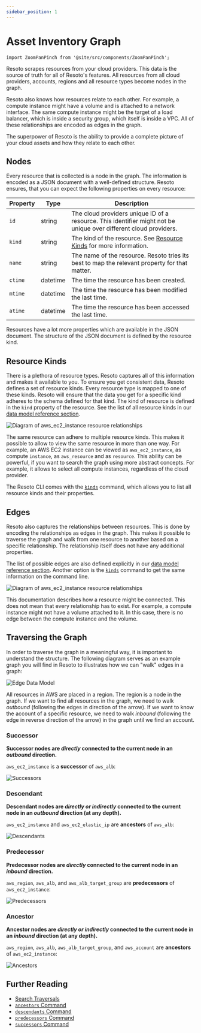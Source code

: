 ```yaml
---
sidebar_position: 1
---
```


# Asset Inventory Graph

```mdx-code-block
import ZoomPanPinch from '@site/src/components/ZoomPanPinch';
```

Resoto scrapes resources from your cloud providers. This data is the source of truth for all of Resoto's features. All resources from all cloud providers, accounts, regions and all resource types become nodes in the graph.

Resoto also knows how resources relate to each other. For example, a compute instance might have a volume and is attached to a network interface. The same compute instance might be the target of a load balancer, which is inside a security group, which itself is inside a VPC. All of these relationships are encoded as edges in the graph.

The superpower of Resoto is the ability to provide a complete picture of your cloud assets and how they relate to each other.

## Nodes

Every resource that is collected is a node in the graph. The information is encoded as a JSON document with a well-defined structure. Resoto ensures, that you can expect the following properties on every resource:

| Property | Type     | Description                                                                                                      |
| -------- | -------- | ---------------------------------------------------------------------------------------------------------------- |
| `id`     | string   | The cloud providers unique ID of a resource. This identifier might not be unique over different cloud providers. |
| `kind`   | string   | The kind of the resource. See [Resource Kinds](#resource-kinds) for more information.                            |
| `name`   | string   | The name of the resource. Resoto tries its best to map the relevant property for that matter.                    |
| `ctime`  | datetime | The time the resource has been created.                                                                          |
| `mtime`  | datetime | The time the resource has been modified the last time.                                                           |
| `atime`  | datetime | The time the resource has been accessed the last time.                                                           |

Resources have a lot more properties which are available in the JSON document. The structure of the JSON document is defined by the resource kind.

## Resource Kinds

There is a plethora of resource types. Resoto captures all of this information and makes it available to you. To ensure you get consistent data, Resoto defines a set of resource kinds. Every resource type is mapped to one of these kinds. Resoto will ensure that the data you get for a specific kind adheres to the schema defined for that kind. The kind of resource is defined in the `kind` property of the resource. See the list of all resource kinds in our [data model reference section](../../reference/data-models/index.md).

<ZoomPanPinch>

![Diagram of aws_ec2_instance resource relationships](../../reference/data-models/aws/img/aws_ec2_volume.svg)

</ZoomPanPinch>

The same resource can adhere to multiple resource kinds. This makes it possible to allow to view the same resource in more than one way. For example, an AWS EC2 instance can be viewed as `aws_ec2_instance`, as compute `instance`, as `aws_resource` and as `resource`. This ability can be powerful, if you want to search the graph using more abstract concepts. For example, it allows to select all compute instances, regardless of the cloud provider.

The Resoto CLI comes with the [`kinds`](../../reference/cli/search-commands/kinds.md) command, which allows you to list all resource kinds and their properties.

## Edges

Resoto also captures the relationships between resources. This is done by encoding the relationships as edges in the graph. This makes it possible to traverse the graph and walk from one resource to another based on a specific relationship. The relationship itself does not have any additional properties.

The list of possible edges are also defined explicitly in our [data model reference section](../../reference/data-models/index.md). Another option is the [`kinds`](../../reference/cli/search-commands/kinds.md) command to get the same information on the command line.

<ZoomPanPinch>

![Diagram of aws_ec2_instance resource relationships](../../reference/data-models/aws/img/aws_ec2_volume_relationships.svg)

</ZoomPanPinch>

This documentation describes how a resource might be connected. This does not mean that every relationship has to exist. For example, a compute instance might not have a volume attached to it. In this case, there is no edge between the compute instance and the volume.

## Traversing the Graph

In order to traverse the graph in a meaningful way, it is important to understand the structure. The following diagram serves as an example graph you will find in Resoto to illustrates how we can "walk" edges in a graph:

![Edge Data Model](./img/graph_query_graph_edges.png)

All resources in AWS are placed in a region. The region is a node in the graph. If we want to find all resources in the graph, we need to walk _outbound_ (following the edges in direction of the arrow). If we want to know the account of a specific resource, we need to walk _inbound_ (following the edge in reverse direction of the arrow) in the graph until we find an account.

### Successor

**Successor nodes are _directly_ connected to the current node in an _outbound_ direction.**

`aws_ec2_instance` is a **successor** of `aws_alb`:

![Successors](./img/graph_edges_successors.png)

### Descendant

**Descendant nodes are _directly or indirectly_ connected to the current node in an _outbound_ direction (at any depth).**

`aws_ec2_instance` and `aws_ec2_elastic_ip` are **ancestors** of `aws_alb`:

![Descendants](./img/graph_edges_descendants.png)

### Predecessor

**Predecessor nodes are _directly_ connected to the current node in an _inbound_ direction.**

`aws_region`, `aws_alb`, and `aws_alb_target_group` are **predecessors** of `aws_ec2_instance`:

![Predecessors](./img/graph_edges_predecessors.png)

### Ancestor

**Ancestor nodes are _directly or indirectly_ connected to the current node in an _inbound_ direction (at any depth).**

`aws_region`, `aws_alb`, `aws_alb_target_group`, and `aws_account` are **ancestors** of `aws_ec2_instance`:

![Ancestors](./img/graph_edges_ancestors.png)

## Further Reading

- [Search Traversals](../../reference/search/traversals.md)
- [`ancestors` Command](../../reference/cli/search-commands/ancestors.md)
- [`descendants` Command](../../reference/cli/search-commands/descendants.md)
- [`predecessors` Command](../../reference/cli/search-commands/predecessors.md)
- [`successors` Command](../../reference/cli/search-commands/successors.md)
